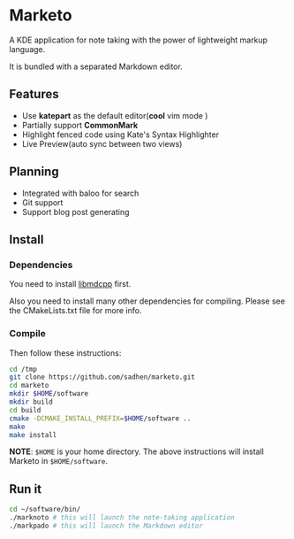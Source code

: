 # Marketo

A KDE application for note taking with the power of lightweight markup language.

It is bundled with a separated Markdown editor.

## Features
+ Use **katepart** as the default editor(**cool** vim mode )
+ Partially support **CommonMark**
+ Highlight fenced code using Kate's Syntax Highlighter
+ Live Preview(auto sync between two views)

## Planning
+ Integrated with baloo for search
+ Git support
+ Support blog post generating

## Install

### Dependencies

You need to install [libmdcpp](https://github.com/sadhen/libmdcpp) first.

Also you need to install many other dependencies for compiling. Please see the CMakeLists.txt file for more info.

### Compile

Then follow these instructions:
``` sh
cd /tmp
git clone https://github.com/sadhen/marketo.git
cd marketo
mkdir $HOME/software
mkdir build
cd build
cmake -DCMAKE_INSTALL_PREFIX=$HOME/software ..
make
make install
```

**NOTE**: `$HOME` is your home directory. The above instructions will install Marketo in `$HOME/software`.

## Run it
``` sh
cd ~/software/bin/
./marknoto # this will launch the note-taking application
./markpado # this will launch the Markdown editor
```
